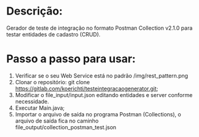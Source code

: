 # Descrição:
Gerador de teste de integração no formato Postman Collection v2.1.0 para testar entidades de cadastro (CRUD).

# Passo a passo para usar:
1. Verificar se o seu Web Service está no padrão /img/rest_pattern.png
2. Clonar o repositório: git clone https://gitlab.com/koerichti/testeintegracaogenerator.git;
3. Modificar o file_input/input.json editando entidades e server conforme necessidade.
4. Executar Main.java;
5. Importar o arquivo de saída no programa Postman (Collections), o arquivo de saída fica no caminho file_output/collection_postman_test.json
